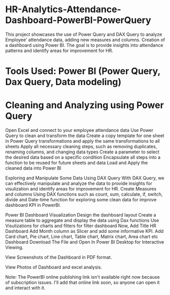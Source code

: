 # HR-Analytics-Attendance-Dashboard-PowerBI-PowerQuery
This project showcases the use of Power Query and DAX Query to analyze Employee' attendance data, adding new measures and columns. Creation of a dashboard using Power BI. 
The goal is to provide insights into attendance patterns and identify areas for improvement for HR.
# Tools Used: Power BI (Power Query, Dax Query, Data modeling)

# Cleaning and Analyzing using Power Query
Open Excel and connect to your employee attendance data
Use Power Query to clean and transform the data
Create a copy template for one sheet in Power Query transformations and apply the same transformations to all sheets
Apply all necessary cleaning steps, such as removing duplicates, renaming columns, and changing data types
Create a parameter to select the desired data based on a specific condition
Encapsulate all steps into a function to be reused for future sheets and data
Load and Apply the cleaned data into Power BI
  

Exploring and Manipulate Some Data Using DAX Query
With DAX Query, we can effectively manipulate and analyze the data to provide insights for visulization and identify areas for improvement for HR.
Create Measures and columns Using DAX functions such as count, sum, calculate, if, switch, divide and Date-time function for exploring some clean data for improve dashboard KPI in PowerBI.
 

Power BI Dashboard Visualization
Design the dashboard layout
Create a measure table to aggregate and display the data using Dax functions
Use Visulizations for charts and filters for filter dashboard
Now, Add Title HR Dashboard
Add Month column as Slicer and add some informative KPI.
Add Card chart, Pie chart, Line chart, Table chart, Matrix chart, Area chart etc
Dashboard
Download The File and Open In Power BI Desktop for Interactive Viewing.

View Screenshots of the Dashboard in PDF format.

View Photos of Dashboard and excel analysis.

Note: The PowerBI online publishing link isn't available right now because of subscription issues. I'll add that online link soon, so anyone can open it and interact with it.
